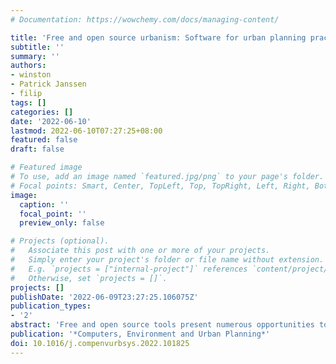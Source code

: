 ```yaml
---
# Documentation: https://wowchemy.com/docs/managing-content/

title: 'Free and open source urbanism: Software for urban planning practice'
subtitle: ''
summary: ''
authors:
- winston
- Patrick Janssen
- filip
tags: []
categories: []
date: '2022-06-10'
lastmod: 2022-06-10T07:27:25+08:00
featured: false
draft: false

# Featured image
# To use, add an image named `featured.jpg/png` to your page's folder.
# Focal points: Smart, Center, TopLeft, Top, TopRight, Left, Right, BottomLeft, Bottom, BottomRight.
image:
  caption: ''
  focal_point: ''
  preview_only: false

# Projects (optional).
#   Associate this post with one or more of your projects.
#   Simply enter your project's folder or file name without extension.
#   E.g. `projects = ["internal-project"]` references `content/project/deep-learning/index.md`.
#   Otherwise, set `projects = []`.
projects: []
publishDate: '2022-06-09T23:27:25.106075Z'
publication_types:
- '2'
abstract: 'Free and open source tools present numerous opportunities to support current urban planning practice. However, their overview is fragmented, and the uptake among planning professionals remains lacklustre. Recent discourse in the domain of planning support tools attribute poor take up to the lack of understanding on the landscape and functionality of available tools, and how tools can add value to the planning process. We provide an understanding of the state of the art concerning open source tools for urban planning from journal articles, software repositories, and social media. Our search documented 70 open source tools that support different stages of the urban planning process. We cover an additional set of 54 peripheral tools to support domains related to urban planning. In the process, we formalise and describe the urban planning process and find that the entire planning process can be conducted using open source software. Tools focusing on street networks and geographic spatial analysis are the mainstay of current implementation. Sixty percent of tools are only accessible through an application programming interface, while 43% rely on Python for development. The scenario planning, public participation, and evaluation phases of the planning process present many untapped opportunities for open source software development. Findings will help urban planners and researchers to employ these tools for professional practice, and assist software developers to identify opportunities for software development in urban research.'
publication: '*Computers, Environment and Urban Planning*'
doi: 10.1016/j.compenvurbsys.2022.101825
---
```

